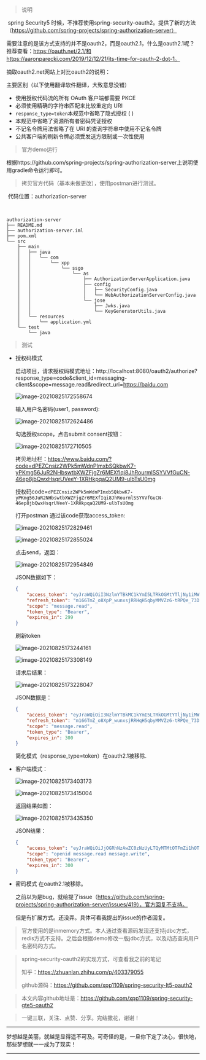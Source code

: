 > 说明

​	spring Security5 时候，不推荐使用spring-security-oauth2。提供了新的方法（https://github.com/spring-projects/spring-authorization-server）

需要注意的是该方式支持的并不是oauth2，而是oauth2.1，什么是oauth2.1呢？推荐查看：https://oauth.net/2.1/和https://aaronparecki.com/2019/12/12/21/its-time-for-oauth-2-dot-1。

摘取oauth2.net网站上对比oauth2的说明：

主要区别（以下使用翻译软件翻译，大致意思没错）

- 使用授权代码流的所有 OAuth 客户端都需要 PKCE
- 必须使用精确的字符串匹配来比较重定向 URI
- `response_type=token`本规范中省略了隐式授权 ( )
- 本规范中省略了资源所有者密码凭证授权
- 不记名令牌用法省略了在 URI 的查询字符串中使用不记名令牌
- 公共客户端的刷新令牌必须受发送方限制或一次性使用

> 官方demo运行

​	根据https://github.com/spring-projects/spring-authorization-server上说明使用gradle命令运行即可。

> 拷贝官方代码（基本未做更改），使用postman进行测试。

​		代码位置：authorization-server

​		

```
authorization-server
├── README.md
├── authorization-server.iml
├── pom.xml
└── src
    ├── main
    │   ├── java
    │   │   └── com
    │   │       └── xpp
    │   │           └── ssgo
    │   │               └── as
    │   │                   ├── AuthorizationServerApplication.java
    │   │                   ├── config
    │   │                   │   ├── SecurityConfig.java
    │   │                   │   └── WebAuthorizationServerConfig.java
    │   │                   └── jose
    │   │                       ├── Jwks.java
    │   │                       └── KeyGeneratorUtils.java
    │   └── resources
    │       └── application.yml
    └── test
        └── java
```



> 测试

* 授权码模式

  启动项目，请求授权码模式地址：http://localhost:8080/oauth2/authorize?response_type=code&client_id=messaging-client&scope=message.read&redirect_uri=https://baidu.com

  ![image-20210825172558674](https://raw.githubusercontent.com/xpp1109/images/main/uPic/image-20210825172558674.png)

  输入用户名密码(user1, password):

  ![image-20210825172624486](https://raw.githubusercontent.com/xpp1109/images/main/uPic/image-20210825172624486.png)

  勾选授权scope，点击submit consent按钮：

  ![image-20210825172710505](https://raw.githubusercontent.com/xpp1109/images/main/uPic/image-20210825172710505.png)

  拷贝地址栏：https://www.baidu.com/?code=dPEZCnsiz2WPk5mWdnPImxbSQkbwK7-yPKmg56JuR2NHbswtbXWZFjgZr6MEXfIqi8JhRourmlSSYVVfGuCN-46ep8jbQwxHsqrUVeeY-1XRHkpqaQ2UM9-ulbTsU0mg

  授权码code=`dPEZCnsiz2WPk5mWdnPImxbSQkbwK7-yPKmg56JuR2NHbswtbXWZFjgZr6MEXfIqi8JhRourmlSSYVVfGuCN-46ep8jbQwxHsqrUVeeY-1XRHkpqaQ2UM9-ulbTsU0mg`

  打开postman 通过该code获取access_token:

  ![image-20210825172829461](https://raw.githubusercontent.com/xpp1109/images/main/uPic/image-20210825172829461.png)

  ![image-20210825172855024](https://raw.githubusercontent.com/xpp1109/images/main/uPic/image-20210825172855024.png)

  点击send，返回：

  ![image-20210825172954849](https://raw.githubusercontent.com/xpp1109/images/main/uPic/image-20210825172954849.png)

  JSON数据如下：

  ```json
  {
      "access_token": "eyJraWQiOiI3NzlmYTBkMC1kYmI5LTRkOGMtYTljNy1iMWE3N2U1MjU3ZDMiLCJhbGciOiJSUzI1NiJ9.eyJzdWIiOiJ1c2VyMSIsImF1ZCI6Im1lc3NhZ2luZy1jbGllbnQiLCJuYmYiOjE2Mjk4ODM3NTgsInNjb3BlIjpbIm1lc3NhZ2UucmVhZCJdLCJpc3MiOiJodHRwOlwvXC9hdXRoLXNlcnZlcjo5MDAwIiwiZXhwIjoxNjI5ODg0MDU4LCJpYXQiOjE2Mjk4ODM3NTh9.DONZ0BYwqikDpX36yifOraxr6h_AX4uUAbLqnitC1vEaRHIZVuaSXcLesXx2XxIOyfKu-gglMxho83-JnNU60sX9QQVgnzsHQIExFoBtnFIOmj6mrxOcuTLFWEjya1fqN9rRDAHDInNkTpHICdzKWAtnRR_N7Xwt87B7EwcmAaZedLEyRZo6xQWrx_nIDIsdalxDHricniK7lYxMRHBzXIiV7hIFUtjfPCTGGUhuV3Etu5WGJpo9loOGezTydttvcHttlC8A71viDBR8jD0fQ5Z6NZuq1CfK3rBoh1jXmGUp8g8fi7WTeA2zKyLYYYPSot5FiHcecpc9bAPIh8oPEA",
      "refresh_token": "m166TmZ_o8XpP_wunxsjRRHqH5qbyMMVZz6-tRPQe_73DiKKd5ujdA8TdiwPDgxw6bnYE6MjlTcLy7Cc30BDYsZhHwr7PKXqX0QyQCwkiFRIkrmQOmvCAl-GO_R4gwWZ",
      "scope": "message.read",
      "token_type": "Bearer",
      "expires_in": 299
  }
  ```

  刷新token

  ![image-20210825173244161](https://raw.githubusercontent.com/xpp1109/images/main/uPic/image-20210825173244161.png)

  ![image-20210825173308149](https://raw.githubusercontent.com/xpp1109/images/main/uPic/image-20210825173308149.png)

  请求后结果：

  ![image-20210825173228047](https://raw.githubusercontent.com/xpp1109/images/main/uPic/image-20210825173228047.png)

  JSON数据是：

  ```json
  {
      "access_token": "eyJraWQiOiI3NzlmYTBkMC1kYmI5LTRkOGMtYTljNy1iMWE3N2U1MjU3ZDMiLCJhbGciOiJSUzI1NiJ9.eyJzdWIiOiJ1c2VyMSIsImF1ZCI6Im1lc3NhZ2luZy1jbGllbnQiLCJuYmYiOjE2Mjk4ODM5MzgsInNjb3BlIjpbIm1lc3NhZ2UucmVhZCJdLCJpc3MiOiJodHRwOlwvXC9hdXRoLXNlcnZlcjo5MDAwIiwiZXhwIjoxNjI5ODg0MjM4LCJpYXQiOjE2Mjk4ODM5Mzh9.GoCvmcLHIWYEN7-_jJQw3cOAC1TOH_If6VuxhgzsRIw2jfeJlgdKRxC9a_meRzoZGWcDb95aM_BPEwFgXsOgiXM5u_NTTaB9j6xEOoaTP_KA8V9bbqw63C-_nYlIzRQwYZUy4YHFDA-bOrUGjZxtRbr1WxP27iwiSMnXQ8XOI8P-gN5mr3EW7gxIr7vtoP1duwmqROirUuskw74YAr2l6ZDxdn7AEG17Qqb5gWYU9j61NHuyJGT7Vy1RQJT_G__vsLVaf-1z7CnE1_9IxSRGQf4TlKDG2F2C7TEGqGnNXQa5Sc-CPjh7hNHEirqH0_rBnKFwG9irtbS7eCFLporjkg",
      "refresh_token": "m166TmZ_o8XpP_wunxsjRRHqH5qbyMMVZz6-tRPQe_73DiKKd5ujdA8TdiwPDgxw6bnYE6MjlTcLy7Cc30BDYsZhHwr7PKXqX0QyQCwkiFRIkrmQOmvCAl-GO_R4gwWZ",
      "scope": "message.read",
      "token_type": "Bearer",
      "expires_in": 300
  }
  ```

  简化模式（response_type=token）在oauth2.1被移除.

* 客户端模式：

  ![image-20210825173403173](https://raw.githubusercontent.com/xpp1109/images/main/uPic/image-20210825173403173.png)

  ![image-20210825173415004](https://raw.githubusercontent.com/xpp1109/images/main/uPic/image-20210825173415004.png)

  返回结果如图：

  ![image-20210825173435350](https://raw.githubusercontent.com/xpp1109/images/main/uPic/image-20210825173435350.png)

  JSON结果：

  ```json
  {
      "access_token": "eyJraWQiOiJjOGRhNzAwZC0zNzUyLTQyMTMtOTFmZi1hOTlmMjY5NTU4NTciLCJhbGciOiJSUzI1NiJ9.eyJzdWIiOiJtZXNzYWdpbmctY2xpZW50IiwiYXVkIjoibWVzc2FnaW5nLWNsaWVudCIsIm5iZiI6MTYyOTg4MzEzNywic2NvcGUiOlsib3BlbmlkIiwibWVzc2FnZS5yZWFkIiwibWVzc2FnZS53cml0ZSJdLCJpc3MiOiJodHRwOlwvXC9hdXRoLXNlcnZlcjo5MDAwIiwiZXhwIjoxNjI5ODgzNDM3LCJpYXQiOjE2Mjk4ODMxMzd9.NvTu-y5AxLXLSSC_FvxgG3ZYCsOdQRBQgay5sZOmgPAPHcNrTeau7RtdQPoYL7rxedbbfgzBzBOQA3wYepMcuWqO7DBc3kB-I6D6c8nImMo24hSVDTXqnGEtyAUWUhiWJPY1IvVmgksZdaemXQUjFQmBM6Lxt32nBVz8Ap7NXb4oqIbr2bkYodvPRLdYY0PeMpPKAqJuKl4nnRzTCGWx9koJ4KGynkCo3KtMjpv3WuarVKpyiUIhTRlOOAI7wrGplFukaKXpNriMMwasFNtcKfSdWQ6iIDtFs1oUOfE7NJ8EY1FkUaZP1brrHzJgrSvaQPATOfNMFWAA7MN6DzUrlQ",
      "scope": "openid message.read message.write",
      "token_type": "Bearer",
      "expires_in": 300
  }
  ```

* 密码模式 在oauth2.1被移除。

  之前以为是bug，就给提了issue（https://github.com/spring-projects/spring-authorization-server/issues/419），官方回复不支持。

  但是有扩展方式。还没弄。具体可看我提出的issue的作者回复。

  

  



> 官方使用的是inmemory方式。本人通过查看源码发现还支持jdbc方式，redis方式不支持。之后会根据demo修改一版jdbc方式，以及动态查询用户名密码的方式。



> spring-security-oauth2的实现方式，可查看我之前的笔记
>
> 知乎：https://zhuanlan.zhihu.com/p/403379055
>
> github源码：https://github.com/xpp1109/spring-security-lt5-oauth2



> 本文内容github地址是：https://github.com/xpp1109/spring-security-gte5-oauth2



> 一键三联，关注、点赞、分享。完结撒花，谢谢！



---

梦想越是美丽，就越是显得遥不可及。可奇怪的是，一旦你下定了决心，很快地，那些梦想就一一成为了现实！

---

